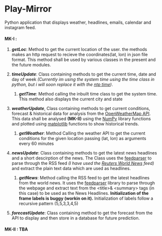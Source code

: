 # Play-Mirror
Python application that displays weather, headlines, emails, calendar and instagram feed. 

#### MK-I : 
1. ***getLoc***: Method to get the current location of the user. the methods makes an http request to recieve the coordinates(lat, lon) in json file format. This method shall be used by various classes in the present and the future modules.


2. ***timeUpdate***: Class containing methods to get the current time, date and day of week *(Currently im using the system time using the time class in python, but i will soon replace it with the [ntp time](https://developers.google.com/time/))*.

   1. ***getTime***: Method calling the inbuilt time class to get the system time. This method also displays the current city and state

3. ***weatherUpdate***, Class containing methods to get current conditions, forecast & historical data for analysis from the [OpenWeatherMap API](https://openweathermap.org/api). This data shall be analysed **(MK-II)** using the [NumPy](http://www.numpy.org/) library functions and plotted using [matplotlib](https://matplotlib.org/) functions to show historical trends.

    1. ***getWeather***: Method Calling the weather API to get the current conditions for the given location passing (lat, lon) as arguments every 60 minutes

4. ***newsUpdate***: Class containing methods to get the latest news headlines and a short descirption of the news. The Class uses the  [feedparser](https://pypi.org/project/feedparser/) to parse through the RSS feed *(I have used the [Reuters World News](http://feeds.reuters.com/Reuters/worldNews) feed)* and extract the plain text data which are used as headlines.

   1. ***getNews***: Method calling the RSS feed to get the latest headlines from the world news. It uses the [feedparser](https://pypi.org/project/feedparser/) library to parse through the webpage and extract text from the \<title>& \<summary> tags (in this case) to be used as the News Headlines.
   **Initialization of the frame labels is buggy (workin on it).** Initialization of labels follow a recursive pattern (5,5,3,3,4,5)

5. ***forecastUpdate***: Class containing method to get the forecast from the API to display and then store in a database for future prediction.
   
#### MK-II : TBA
